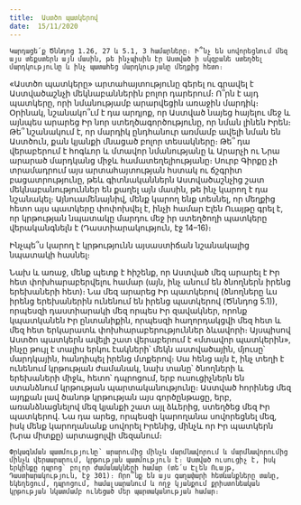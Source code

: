 ```yaml
---
title:  Աստծո պատկերով
date:  15/11/2020
---
```


`Կարդացե՛ք Ծննդոց 1.26, 27 և 5.1, 3 համարները։ Ի՞նչ են սովորեցնում մեզ այս տեքստերն այն մասին, թե ինչպիսին էր Աստված ի սկզբանե ստեղծել մարդկությունը և ինչ պատահեց մարդկությանը մեղքից հետո։`

«Աստծո պատկերը» արտահայտությունը գերել ու գրավել է Աստվածաշնչի մեկնաբաններին բոլոր դարերում։ Ո՞րն է այդ պատկերը, որի նմանությամբ արարվեցին առաջին մարդիկ։ Օրինակ, նշանակո՞ւմ է դա արդյոք, որ Աստված նայեց հայելու մեջ և այնպես արարեց Իր նոր ստեղծագործությունը, որ նման լինեն Իրեն։ Թե՞ նշանակում է, որ մարդիկ ընդհանուր առմամբ ավելի նման են Աստծուն, քան կյանքի մնացած բոլոր տեսակները։ Թե՞ դա վերաբերում է հոգևոր և մտավոր նմանությանը և Արարչի ու Նրա արարած մարդկանց միջև համատեղելիությանը։ Սուրբ Գիրքը չի տրամադրում այս արտահայտության հստակ ու ճշգրիտ բացատրությունը, թեև գիտնականներն Աստվածաշնչից շատ մեկնաբանություններ են քաղել այն մասին, թե ինչ կարող է դա նշանակել։ Այնուամենայնիվ, մենք կարող ենք տեսնել, որ մեղքից հետո այս պատկերը փոփոխվել է, ինչի համար Էլեն Ուայթը գրել է, որ կրթության նպատակը մարդու մեջ իր ստեղծողի պատկերը վերականգնելն է (Դաստիարակություն, էջ 14–16)։

Ինչպե՞ս կարող է կրթությունն այսաստիճան նշանակալից նպատակի հասնել։

Նախ և առաջ, մենք պետք է հիշենք, որ Աստված մեզ արարել է Իր հետ փոխհարաբերվելու համար (այն, ինչ անում են ծնողներն իրենց երեխաների հետ)։ Նա մեզ արարեց Իր պատկերով (ծնողները ևս իրենց երեխաներին ունենում են իրենց պատկերով (Ծննդոց 5.1)), որպեսզի դաստիարակի մեզ որպես Իր զավակներ, որոնք կպատկանեն Իր ընտանիքին, որպեսզի հաղորդակցվի մեզ հետ և մեզ հետ երկարատև փոխհարաբերություններ ձևավորի։ Այսպիսով Աստծո պատկերն ավելի շատ վերաբերում է «մտավոր պատկերին», ինչը թույլ է տալիս երկու էակների՝ մեկն աստվածային, մյուսը՝ մարդկային, հանդիպել իրենց մտքերով։ Սա հենց այն է, ինչ տեղի է ունենում կրթության ժամանակ, նախ տանը՝ ծնողների և երեխաների միջև, հետո՝ դպրոցում, երբ ուսուցիչներն են ստանձնում կրթության պարտականությունը։ Աստված հորինեց մեզ այդքան լավ ծանոթ կրթության այս գործընթացը, երբ, առանձնացնելով մեզ կյանքի շատ այլ ձևերից, ստեղծեց մեզ Իր պատկերով. Նա դա արեց, որպեսզի կարողանա սովորեցնել մեզ, իսկ մենք կարողանանք սովորել Իրենից, մինչև որ Իր պատկերն (Նրա միտքը) արտացոլվի մեզանում։

`Փրկագնման պատմությունը՝ արարումից մինչև մարմնավորում և մարմնավորումից մինչև վերաարարում, կրթության պատմություն է։ Աստված ուսուցիչ է, իսկ երկինքը դպրոց՝ բոլոր ժամանակների համար (տե՛ս Էլեն Ուայթ, Դաստիարակություն, էջ 301)։ Որո՞նք են այս գաղափարի հետևանքները տանը, եկեղեցում, դպրոցում, համալսարանում և ողջ կյանքում քրիստոնեական կրթության նկատմամբ ունեցած մեր պարտականության համար։`